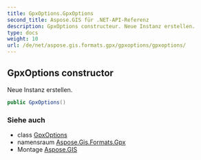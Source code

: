 ```yaml
---
title: GpxOptions.GpxOptions
second_title: Aspose.GIS für .NET-API-Referenz
description: GpxOptions constructeur. Neue Instanz erstellen.
type: docs
weight: 10
url: /de/net/aspose.gis.formats.gpx/gpxoptions/gpxoptions/
---
```

## GpxOptions constructor

Neue Instanz erstellen.

```csharp
public GpxOptions()
```

### Siehe auch

* class [GpxOptions](../)
* namensraum [Aspose.Gis.Formats.Gpx](../../gpxoptions/)
* Montage [Aspose.GIS](../../../)


